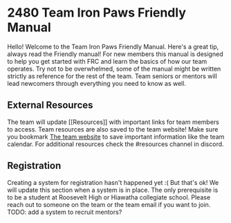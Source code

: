 # 2480 Team Iron Paws Friendly Manual

Hello! Welcome to the Team Iron Paws Friendly Manual. Here's a great tip, always read the Friendly manual! For new members this manual is designed to help you get started with FRC and learn the basics of how our team operates. Try not to be overwhelmed, some of the manual might be written strictly as reference for the rest of the team. Team seniors or mentors will lead newcomers through everything you need to know as well.

## External Resources
The team will update [[Resources]] with important links for team members to access. Team resources are also saved to the team website! Make sure you bookmark [The team website](https://team2480.org/) to save important information like the team calendar. For additional resources check the #resources channel in discord.

## Registration
Creating a system for registration hasn't happened yet :( But that's ok! We will update this section when a system is in place. The only prerequisite is to be a student at Roosevelt High or Hiawatha collegiate school. Please reach out to someone on the team or the team email if you want to join.
TODO: add a system to recruit mentors?
